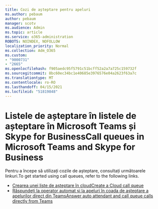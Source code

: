 ```yaml
---
title: Cozi de așteptare pentru apeluri
ms.author: pebaum
author: pebaum
manager: scotv
ms.audience: Admin
ms.topic: article
ms.service: o365-administration
ROBOTS: NOINDEX, NOFOLLOW
localization_priority: Normal
ms.collection: Adm_O365
ms.custom:
- "9000731"
- "2665"
ms.openlocfilehash: f905aedc95f5791c51bcff52a2a7a725c159732f
ms.sourcegitcommit: 8bc60ec34bc1e40685e3976576e04a2623f63a7c
ms.translationtype: MT
ms.contentlocale: ro-RO
ms.lasthandoff: 04/15/2021
ms.locfileid: "51819848"
---
```

# <a name="call-queues-in-microsoft-teams-and-skype-for-business"></a><span data-ttu-id="f0dbd-102">Listele de așteptare în listele de așteptare în Microsoft Teams și Skype for Business</span><span class="sxs-lookup"><span data-stu-id="f0dbd-102">Call queues in Microsoft Teams and Skype for Business</span></span> 

<span data-ttu-id="f0dbd-103">Pentru a începe să utilizați cozile de așteptare, consultați următoarele linkuri.</span><span class="sxs-lookup"><span data-stu-id="f0dbd-103">To get started using call queues, refer to the following links.</span></span>

- [<span data-ttu-id="f0dbd-104">Crearea unei liste de așteptare în cloud</span><span class="sxs-lookup"><span data-stu-id="f0dbd-104">Create a Cloud call queue</span></span>](https://docs.microsoft.com/microsoftteams/create-a-phone-system-call-queue)
- [<span data-ttu-id="f0dbd-105">Răspundeți la operator automat și la apeluri în coada de așteptare a apelurilor direct din Teams</span><span class="sxs-lookup"><span data-stu-id="f0dbd-105">Answer auto attendant and call queue calls directly from Teams</span></span>](https://docs.microsoft.com/microsoftteams/answer-auto-attendant-and-call-queue-calls)